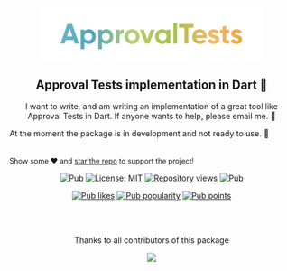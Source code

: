 <div align="center">
<p align="center">
    <a href="https://github.com/K1yoshiSho/approval_tests" align="center">
        <img src="https://github.com/K1yoshiSho/packages_assets/blob/main/assets/approval_tests.png?raw=true" width="400px">
    </a>
</p>
</div>

<h2 align="center"> Approval Tests implementation in Dart 🚀 </h2>

<p align="center">
I want to write, and am writing an implementation of a great tool like Approval Tests in Dart. If anyone wants to help, please email me. 🙏

At the moment the package is in development and not ready to use. 🚧

   <br>
   <span style="font-size: 0.9em"> Show some ❤️ and <a href="https://github.com/K1yoshiSho/approval_tests_dart.git">star the repo</a> to support the project! </span>
</p>

<p align="center">
  <a href="https://pub.dev/packages/approvals_test"><img src="https://img.shields.io/pub/v/approvals_test.svg" alt="Pub"></a>
  <a href="https://opensource.org/licenses/MIT"><img src="https://img.shields.io/badge/license-MIT-blue.svg" alt="License: MIT"></a>
  <a href="https://github.com/K1yoshiSho/approval_tests_dart"><img src="https://hits.dwyl.com/K1yoshiSho/approval_tests_dart.svg?style=flat" alt="Repository views"></a>
  <a href="https://github.com/K1yoshiSho/approvals_test"><img src="https://img.shields.io/github/stars/K1yoshiSho/approval_tests_dart?style=social" alt="Pub"></a>
</p>
<p align="center">
  <a href="https://pub.dev/packages/approvals_test/score"><img src="https://img.shields.io/pub/likes/approvals_test?logo=flutter" alt="Pub likes"></a>
  <a href="https://pub.dev/packages/approvals_test/score"><img src="https://img.shields.io/pub/popularity/approvals_test?logo=flutter" alt="Pub popularity"></a>
  <a href="https://pub.dev/packages/approvals_test/score"><img src="https://img.shields.io/pub/points/approvals_test?logo=flutter" alt="Pub points"></a>
</p>

<br>

<br>
<div align="center" >
  <p>Thanks to all contributors of this package</p>
  <a href="https://github.com/K1yoshiSho/approval_tests_dart/graphs/contributors">
    <img src="https://contrib.rocks/image?repo=K1yoshiSho/approval_tests_dart" />
  </a>
</div>
<br>